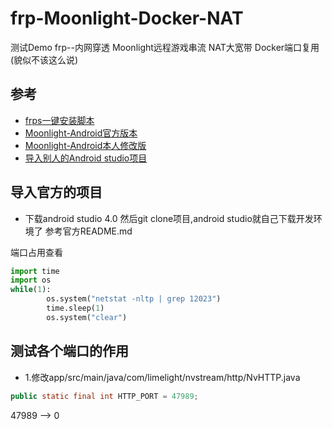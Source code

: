# frp-Moonlight-Docker-NAT
测试Demo frp--内网穿透 Moonlight远程游戏串流 NAT大宽带 Docker端口复用(貌似不该这么说)
##  参考
- [frps一键安装脚本](https://github.com/MvsCode/frps-onekey)
- [Moonlight-Android官方版本](https://github.com/moonlight-stream/moonlight-android)
- [Moonlight-Android本人修改版](https://github.com/chengziqaq/moonlight-android)
- [导入别人的Android studio项目]()
 ## 导入官方的项目
 - 下载android studio 4.0 然后git clone项目,android studio就自己下载开发环境了
参考官方README.md

端口占用查看
```python
import time
import os
while(1):
        os.system("netstat -nltp | grep 12023")
        time.sleep(1)
        os.system("clear")
```

## 测试各个端口的作用
- 1.修改app/src/main/java/com/limelight/nvstream/http/NvHTTP.java
```java
public static final int HTTP_PORT = 47989;
```
47989 --> 0

